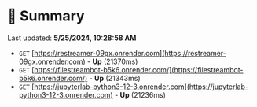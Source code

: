 # 📖 Summary
Last updated: **5/25/2024, 10:28:58 AM**

- `GET` [https://restreamer-09gx.onrender.com](https://restreamer-09gx.onrender.com) - **Up** (21370ms)
- `GET` [https://filestreambot-b5k6.onrender.com/](https://filestreambot-b5k6.onrender.com/) - **Up** (21343ms)
- `GET` [https://jupyterlab-python3-12-3.onrender.com](https://jupyterlab-python3-12-3.onrender.com) - **Up** (21236ms)
